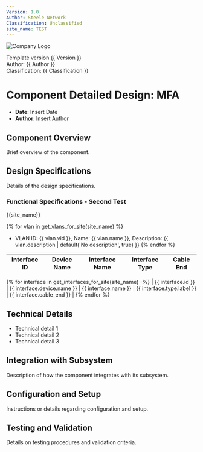 ```yaml
---
Version: 1.0
Author: Steele Network
Classification: Unclassified
site_name: TEST
---
```


![Company Logo](/common_images/companylogo.png)


Template version {{ Version }}<br>
Author: {{ Author }}<br>
Classification: {{ Classification }}<br>

# Component Detailed Design: MFA

- **Date**: Insert Date
- **Author**: Insert Author

## Component Overview
Brief overview of the component.

## Design Specifications
Details of the design specifications.

### Functional Specifications - Second Test
{{site_name}}

{% for vlan in get_vlans_for_site(site_name) %}
- VLAN ID: {{ vlan.vid }}, Name: {{ vlan.name }}, Description: {{ vlan.description | default('No description', true) }}
{% endfor %}


| Interface ID | Device Name | Interface Name | Interface Type | Cable End |
|--------------|-------------|----------------|----------------|-----------|
{% for interface in get_interfaces_for_site(site_name) -%}
| {{ interface.id }} | {{ interface.device.name }} | {{ interface.name }} | {{ interface.type.label }} | {{ interface.cable_end }} |
{% endfor %}


## Technical Details
- Technical detail 1
- Technical detail 2
- Technical detail 3

## Integration with Subsystem
Description of how the component integrates with its subsystem.

## Configuration and Setup
Instructions or details regarding configuration and setup.

## Testing and Validation
Details on testing procedures and validation criteria.
